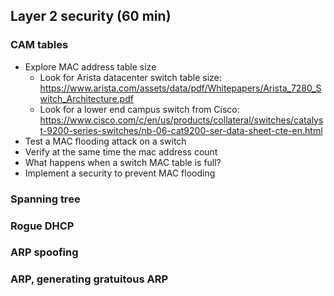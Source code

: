 ## Layer 2 security (60 min)

### CAM tables
- Explore MAC address table size
  - Look for Arista datacenter switch table size: https://www.arista.com/assets/data/pdf/Whitepapers/Arista_7280_Switch_Architecture.pdf
  - Look for a lower end campus switch from Cisco: https://www.cisco.com/c/en/us/products/collateral/switches/catalyst-9200-series-switches/nb-06-cat9200-ser-data-sheet-cte-en.html
- Test a MAC flooding attack on a switch
- Verify at the same time the mac address count
- What happens when a switch MAC table is full?
- Implement a security to prevent MAC flooding

### Spanning tree


### Rogue DHCP


### ARP spoofing 


### ARP, generating gratuitous ARP
